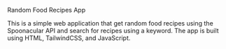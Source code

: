 Random Food Recipes App

This is a simple web application that get random food recipes using the Spoonacular API and search for recipes using a keyword. The app is built using HTML, TailwindCSS, and JavaScript.
